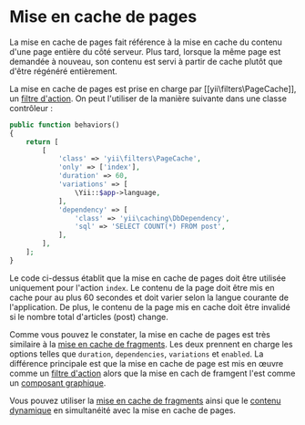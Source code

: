 Mise en cache de pages
======================

La mise en cache de pages fait référence à la mise en cache du contenu d'une page entière du côté serveur. Plus tard, lorsque la même page est demandée à nouveau, son contenu est servi à partir de cache plutôt que d'être régénéré entièrement.

La mise en cache de pages est prise en charge par [[yii\filters\PageCache]], un [filtre d'action](structure-filters.md). On peut l'utiliser de la manière suivante dans une classe contrôleur :

```php
public function behaviors()
{
    return [
        [
            'class' => 'yii\filters\PageCache',
            'only' => ['index'],
            'duration' => 60,
            'variations' => [
                \Yii::$app->language,
            ],
            'dependency' => [
                'class' => 'yii\caching\DbDependency',
                'sql' => 'SELECT COUNT(*) FROM post',
            ],
        ],
    ];
}
```

Le code ci-dessus établit que la mise en cache de pages doit être utilisée uniquement pour l'action `index`. Le contenu de la page doit être mis en cache pour au plus 60 secondes et doit varier selon la langue courante de l'application. De plus, le contenu de la page mis en cache doit être invalidé si le nombre total d'articles (post) change. 

Comme vous pouvez le constater, la mise en cache de pages est très similaire à la [mise en cache de fragments](caching-fragment.md). Les deux prennent en charge les options telles que `duration`, `dependencies`, `variations` et `enabled`. La différence principale est que la mise en cache de page est mis en œuvre comme un [filtre d'action](structure-filters.md) alors que la mise en cach de framgent l'est comme un [composant graphique](structure-widgets.md).

Vous pouvez utiliser la [mise en cache de fragments](caching-fragment.md) ainsi que le [contenu dynamique](caching-fragment.md#dynamic-content) en simultanéité avec la mise en cache de pages.

